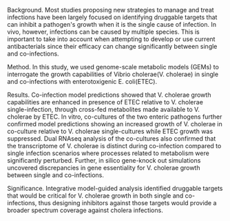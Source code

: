 Background. Most studies proposing new strategies to manage and treat infections have been largely focused on identifying druggable targets that can inhibit a pathogen's growth when it is the single cause of infection. In vivo, however, infections can be caused by multiple species. This is important to take into account when attempting to develop or use current antibacterials since their efficacy can change significantly between single and co-infections. 

Method. In this study, we used genome-scale metabolic models (GEMs) to interrogate the growth capabilities of Vibrio cholerae(V. cholerae) in single and co-infections with enterotoxigenic E. coli(ETEC). 

Results. Co-infection model predictions showed that V. cholerae growth capabilities are enhanced in presence of ETEC relative to V. cholerae single-infection, through cross-fed metabolites made available to V. cholerae by ETEC. In vitro, co-cultures of the two enteric pathogens further confirmed model predictions showing an increased growth of V. cholerae in co-culture relative to V. cholerae single-cultures while ETEC growth was suppressed. Dual RNAseq analysis of the co-cultures also confirmed that the transcriptome of V. cholerae is distinct during co-infection compared to single infection scenarios where processes related to metabolism were significantly perturbed. Further, in silico gene-knock out simulations uncovered discrepancies in gene essentiality for V. cholerae growth between single and co-infections. 

Significance. Integrative model-guided analysis identified druggable targets that would be critical for V. cholerae growth in both single and co-infections, thus designing inhibitors against those targets would provide a broader spectrum coverage against cholera infections.
